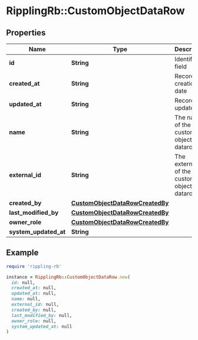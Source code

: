 # RipplingRb::CustomObjectDataRow

## Properties

| Name | Type | Description | Notes |
| ---- | ---- | ----------- | ----- |
| **id** | **String** | Identifier field |  |
| **created_at** | **String** | Record creation date |  |
| **updated_at** | **String** | Record update date |  |
| **name** | **String** | The name of the custom object datarow |  |
| **external_id** | **String** | The external id of the custom object datarow | [optional] |
| **created_by** | [**CustomObjectDataRowCreatedBy**](CustomObjectDataRowCreatedBy.md) |  | [optional] |
| **last_modified_by** | [**CustomObjectDataRowCreatedBy**](CustomObjectDataRowCreatedBy.md) |  | [optional] |
| **owner_role** | [**CustomObjectDataRowCreatedBy**](CustomObjectDataRowCreatedBy.md) |  | [optional] |
| **system_updated_at** | **String** |  | [optional] |

## Example

```ruby
require 'rippling-rb'

instance = RipplingRb::CustomObjectDataRow.new(
  id: null,
  created_at: null,
  updated_at: null,
  name: null,
  external_id: null,
  created_by: null,
  last_modified_by: null,
  owner_role: null,
  system_updated_at: null
)
```

